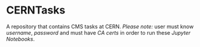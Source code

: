 # CERNTasks
A repository that contains CMS tasks at CERN.
*Please note:* user must know *username*, *password* and must have *CA certs* in order to run these *Jupyter Notebooks*.
